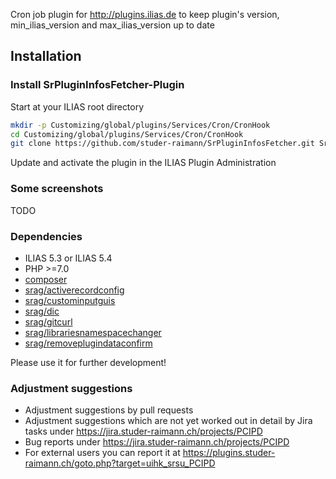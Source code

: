 Cron job plugin for http://plugins.ilias.de to keep plugin's version, min_ilias_version and max_ilias_version up to date

## Installation

### Install SrPluginInfosFetcher-Plugin
Start at your ILIAS root directory
```bash
mkdir -p Customizing/global/plugins/Services/Cron/CronHook
cd Customizing/global/plugins/Services/Cron/CronHook
git clone https://github.com/studer-raimann/SrPluginInfosFetcher.git SrPluginInfosFetcher
```
Update and activate the plugin in the ILIAS Plugin Administration

### Some screenshots
TODO

### Dependencies
* ILIAS 5.3 or ILIAS 5.4
* PHP >=7.0
* [composer](https://getcomposer.org)
* [srag/activerecordconfig](https://packagist.org/packages/srag/activerecordconfig)
* [srag/custominputguis](https://packagist.org/packages/srag/custominputguis)
* [srag/dic](https://packagist.org/packages/srag/dic)
* [srag/gitcurl](https://packagist.org/packages/srag/gitcurl)
* [srag/librariesnamespacechanger](https://packagist.org/packages/srag/librariesnamespacechanger)
* [srag/removeplugindataconfirm](https://packagist.org/packages/srag/removeplugindataconfirm)

Please use it for further development!

### Adjustment suggestions
* Adjustment suggestions by pull requests
* Adjustment suggestions which are not yet worked out in detail by Jira tasks under https://jira.studer-raimann.ch/projects/PCIPD
* Bug reports under https://jira.studer-raimann.ch/projects/PCIPD
* For external users you can report it at https://plugins.studer-raimann.ch/goto.php?target=uihk_srsu_PCIPD
